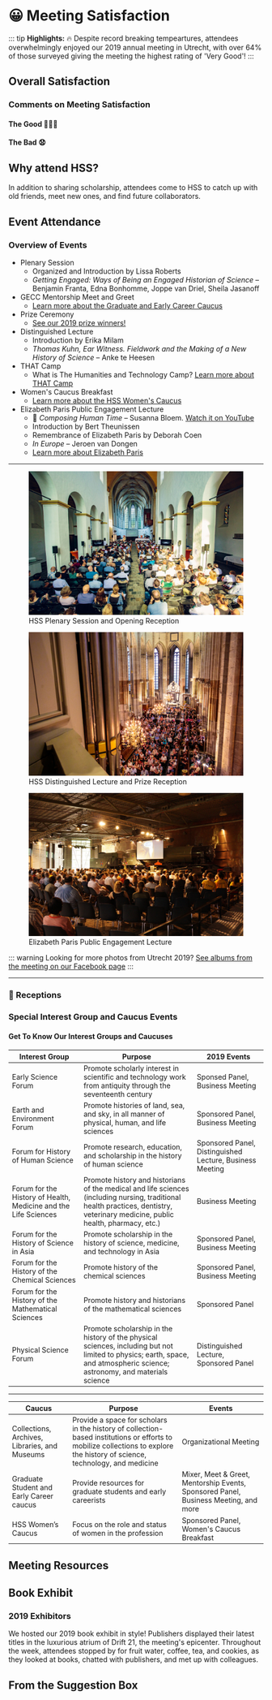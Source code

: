 # 😀 Meeting Satisfaction
::: tip
**Highlights:** 🔥 Despite record breaking tempeartures, attendees overwhelmingly enjoyed our 2019 annual meeting in Utrecht, with over 64% of those surveyed giving the meeting the highest rating of 'Very Good'!
:::

## Overall Satisfaction
<satisfactionOverall2019 class="graph"/>

### Comments on Meeting Satisfaction

#### The Good 👏👏👏

<div class="choice-quotes">
<pullQuote title="The program was fantastic, and Utrecht was a wonderful venue. I really liked not being in a conference hotel."/>
<pullQuote title="how all participants banded together to beat the heat - very collegial, and an overall absence of heat-related short tempers; I attribute this to the excellent organization of the conference"/>
<pullQuote title="Just a great academic and social experience, with excellent research, good social opportunities (those evening receptions with plenaries really help), and a pleasant academic environment (despite the heat)"/>
<pullQuote title="The setting. Utrecht was beautiful. The university buildings were old and charming, and refreshing compared to the often corporate feel of the hotels the conference usually takes place in. I also thought it was really well-organised and the heatwave was dealt with well under the circumstances. ... There were other really nice touches, like the flavoured water being offered. I really enjoyed myself."/>
<pullQuote title="The feeling of camaraderie among colleagues, the space where the sessions were held, the awards ceremony, the Lectures. The city. The attention of the yellow shirts. My own participation."/>
<pullQuote title="The sessions and program throughout the days - the local administration in Utrecht was also fantastically nice and helpful."/>
<pullQuote title="So many things! The relaxed atmosphere (maybe the heat had something to do with it?), learning more about European and other international work, the university setting, the great care taken by all to ensure that we would not have heatstroke!"/>
<pullQuote title="It was my first time at HSS and I enjoyed exchanging ideas with a different crowd! No one on my panel knew one another beforehand, and I think we will stay in touch."/>
<pullQuote title="The organization of the conference -- online and off -- was fantastic. I really appreciated the work to connect everybody, and the huge effort for accessibility. This made everything collegial and wonderful!"/>
<pullQuote title="Panels were great, organisation fantastic; most of all: NOT a conference hotel but embedded in a beautiful city which allowed for pleasant experiences beyond the conference. I would urgently plead to keep this model and refrain from the big box conference hotels where everybody is stuck (and which are so expensive!)"/>
</div>

#### The Bad 😧

<div class="choice-quotes">
<pullQuote title="Academic quality low overall, but there were many exceptions"/>
<pullQuote title="Mostly the inhumane heat without AC! Also, the poor administrative arrangement is another drawback"/>
<pullQuote title="Clearly the organizers could do nothing regarding the extreme weather but contingency plans could have been made. A non air conditioned venue is a problem (for comfort and concentration etc.) even at 85/90, which is not unheard of in Utrecht in July. In 100 it's dangerous. Future conferences must make every effort possible to include everybody, including those with health challenges. Where AC was unavailable, panels held in the afternoon probably should have been cancelled."/>
</div>

## Why attend HSS?
In addition to sharing scholarship, attendees come to HSS to catch up with old friends, meet new ones, and find future collaborators.

<reasonsToAttend2019 class="graph"/>

## Event Attendance

### Overview of Events
- Plenary Session
    - Organized and Introduction by Lissa Roberts
    - *Getting Engaged: Ways of Being an Engaged Historian of Science* &ndash; Benjamin Franta, Edna Bonhomme, Joppe van Driel, Sheila Jasanoff
- GECC Mentorship Meet and Greet
    - [Learn more about the Graduate and Early Career Caucus](https://hssgecc.wordpress.com/)
- Prize Ceremony
    - [See our 2019 prize winners!](/prizes)
- Distinguished Lecture
    - Introduction by Erika Milam
    - *Thomas Kuhn, Ear Witness. Fieldwork and the Making of a New History of Science* &ndash; Anke te Heesen
- THAT Camp
    - What is The Humanities and Technology Camp? [Learn more about THAT Camp](http://thatcamp.org/)
- Women's Caucus Breakfast
    - [Learn more about the HSS Women's Caucus](http://hsswc.weebly.com/)
- Elizabeth Paris Public Engagement Lecture
    - 🎹 *Composing Human Time* &ndash; Susanna Bloem. [Watch it on YouTube](https://youtu.be/D9J9yKNm1Kg)
    - Introduction by Bert Theunissen
    - Remembrance of Elizabeth Paris by Deborah Coen
    - *In Europe* &ndash; Jeroen van Dongen
    - [Learn more about Elizabeth Paris](https://hssonline.org/about-elizabeth-paris/)

<hr>

<figure class="figure">
<img alt="Janskerk, venue of the plenary sessions" src="./plenary.jpg">
<figcaption>HSS Plenary Session and Opening Reception</figcaption>
</figure>

<figure class="figure">
<img alt="Domkerk, venue of the distinguished lecture" src="./prize.jpg">
<figcaption>HSS Distinguished Lecture and Prize Reception</figcaption>
</figure>

<figure class="figure">
<img alt="Railway museum, venue of the Paris lecture" src="./paris.jpg">
<figcaption>Elizabeth Paris Public Engagement Lecture</figcaption>
</figure>

::: warning
Looking for more photos from Utrecht 2019? [See albums from the meeting on our Facebook page](https://facebook.com/historyofsciencesociety)
:::

<hr>

<eventsAttended2019 class="graph" />

### 🥂 Receptions

<receptionAttendance class="graph" />

<foodQuality class="graph" />

<foodQuantity class="graph" />

### Special Interest Group and Caucus Events

<specialEvents class="graph" />

#### Get To Know Our Interest Groups and Caucuses

| Interest Group | Purpose | 2019 Events |
| --- | --- | --- |
|Early Science Forum | Promote scholarly interest in scientific and technology work from antiquity through the seventeenth century | Sponsed Panel, Business Meeting |
|Earth and Environment Forum | Promote histories of land, sea, and sky, in all manner of physical, human, and life sciences | Sponsored Panel, Business Meeting |
|Forum for History of Human Science | Promote research, education, and scholarship in the history of human science | Sponsored Panel, Distinguished Lecture, Business Meeting |
|Forum for the History of Health, Medicine and the Life Sciences | Promote history and historians of the medical and life sciences (including nursing, traditional health practices, dentistry, veterinary medicine, public health, pharmacy, etc.) | Business Meeting |
|Forum for the History of Science in Asia | Promote scholarship in the history of science, medicine, and technology in Asia | Sponsored Panel, Business Meeting |
|Forum for the History of the Chemical Sciences | Promote history of the chemical sciences | Sponsored Panel, Business Meeting |
|Forum for the History of the Mathematical Sciences | Promote history and historians of the mathematical sciences | Sponsored Panel |
|Physical Science Forum | Promote scholarship in the history of the physical sciences, including but not limited to physics; earth, space, and atmospheric science; astronomy, and materials science | Distinguished Lecture, Sponsored Panel |

<hr>

| Caucus | Purpose | Events |
| --- | --- | --- |
| Collections, Archives, Libraries, and Museums <Badge text="proposed" type="warn"/> | Provide a space for scholars in the history of collection-based institutions or efforts to mobilize collections to explore the history of science, technology, and medicine | Organizational Meeting |
|Graduate Student and Early Career caucus | Provide resources for graduate students and early careerists | Mixer, Meet &amp; Greet, Mentorship Events, Sponsored Panel, Business Meeting, and more |
|HSS Women’s Caucus | Focus on the role and status of women in the profession | Sponsored Panel, Women's Caucus Breakfast |

## Meeting Resources

<useOfResources class="graph" />
<resourceEvaluation class="graph" />
<noAppUse class="graph" />

## Book Exhibit

### 2019 Exhibitors

We hosted our 2019 book exhibit in style! Publishers displayed their latest titles in the luxurious atrium of Drift 21, the meeting's epicenter. Throughout the week, attendees stopped by for fruit water, coffee, tea, and cookies, as they looked at books, chatted with publishers, and met up with colleagues.

<div class="exhibitor-container">

<exhibitorInfo logo="/amsterdam.png" link="https://www.aup.nl/en/" exhibitor="Amsterdam University Press" blog="AUP Blog" blogLink="https://www.aup.nl/en/" twitter="amsterdamupress" twitterLink ="https://twitter.com/amsterdamupress" :titleLinks="[{title: 'https://www.amazon.com/Showcasing-Science-Nineteenth-Scholarship-Netherlands/dp/9462982244?SubscriptionId=AKIAJRJRCKLWZ3QWH7SQ&tag=historyofscie-20&linkCode=xm2&camp=2025&creative=165953&creativeASIN=9462982244',img: 'https://images-na.ssl-images-amazon.com/images/I/51uPDW9%2BtoL.jpg'}, {title: 'https://www.amazon.com/Enlightenments-Animals-Changing-Conceptions-Eighteenth/dp/9462987629?SubscriptionId=AKIAJRJRCKLWZ3QWH7SQ&tag=historyofscie-20&linkCode=xm2&camp=2025&creative=165953&creativeASIN=9462987629', img: 'https://images-na.ssl-images-amazon.com/images/I/41dBmxjlmML.jpg'},{title: 'https://www.amazon.com/Wise-Merchant-Caspar-Barlaeus/dp/9462988005?SubscriptionId=AKIAJRJRCKLWZ3QWH7SQ&tag=historyofscie-20&linkCode=xm2&camp=2025&creative=165953&creativeASIN=9462988005', img: 'https://images-na.ssl-images-amazon.com/images/I/51p22CGrWRL.jpg'}]" />


<exhibitorInfo logo="https://dryfta-assets.s3-accelerate.amazonaws.com/assets/hss2019/organizations/1563401549MITPressLogo.png" link="https://mitpress.mit.edu/" exhibitor="The MIT Press"/>

<exhibitorInfo logo="https://dryfta-assets.s3-accelerate.amazonaws.com/assets/hss2019/organizations/1563401823HuygensINGlogo.jpg" link="http://www.huygens.knaw.nl/" exhibitor="Huygens ING"/>

<exhibitorInfo logo="https://s3.amazonaws.com/files.formstack.com/uploads/3340779/73850832/514306190/73850832_logo_bpu_bootje_en_brepols.jpg" link="http://www.huygens.knaw.nl/" exhibitor="Brepols Publishers" twitter="Brepols" twitterLink="https://twitter.com/Brepols" facebook="Brepols" facebookLink="https://www.facebook.com/Brepols" :titleLinks="[{title: 'https://amzn.to/2X0JQg7', img: 'https://images-na.ssl-images-amazon.com/images/I/41VSanp7LvL.jpg'},{title: 'https://amzn.to/2FpqfLU', img: 'https://images-na.ssl-images-amazon.com/images/I/41L1KzsGhnL.jpg'}]"/>

<exhibitorInfo logo="https://dryfta-assets.s3-accelerate.amazonaws.com/assets/hss2019/organizations/155327759473850832_logo_brill_blauw_groot.jpg" link="https://brill.com/" exhibitor="Brill" twitter="brill_history" twitterLink="https://twitter.com/brill_history" facebook="BrillHistory" facebookLink="https://www.facebook.com/BrillHistory/" :titleLinks="[{title: 'https://brill.com/view/journals/esm/esm-overview.xml', img: 'https://brill.com/cover/covers/15733823.jpg?width=300'},{title: 'https://brill.com/view/journals/nun/nun-overview.xml?lang=en', img: 'https://brill.com/cover/covers/18253911.jpg?width=300'}, {title: 'https://brill.com/view/serial/ENH', img: 'https://brill.com/cover/covers/24523283.jpg?width=300'}]"/>

<exhibitorInfo logo="/ucp.png" link="https://www.press.uchicago.edu" exhibitor="University of Chicago Press" twitter="UChicagoPress" twitterLink ="https://twitter.com/UChicagoPress" />

<exhibitorInfo logo="https://dryfta-assets.s3-accelerate.amazonaws.com/assets/hss2019/organizations/155674351273850832_cup_colour_logo_high_resolution1.jpg" link="http://http:/www.cambridge.org/academic" exhibitor="Cambridge University Press" twitter="" twitterLink ="" />

<exhibitorInfo logo="https://dryfta-assets.s3-accelerate.amazonaws.com/assets/hss2019/organizations/156218828773850832_cshl_logo_alternate_rgb1.png" link="http://library.cshl.edu/archives" exhibitor="Cold Spring Harbor Laboratory" twitter="cshllibrary" blog="archives" blogLink="http://library.cshl.edu/archives" twitterLink="https://twitter.com/cshllibrary" facebook="CSHL.Library" facebookLink="https://www.facebook.com/CSHL.Library/" :titleLinks="[{title: 'https://www.amazon.com/Faces-Genome-Ludmila-Pollock/dp/1621822931?SubscriptionId=AKIAJRJRCKLWZ3QWH7SQ&tag=historyofscie-20&linkCode=xm2&camp=2025&creative=165953&creativeASIN=1621822931', img: 'https://images-na.ssl-images-amazon.com/images/I/51jpr4LYrlL.jpg'},{title: 'https://www.amazon.com/Road-Discovery-History-Spring-Laboratory/dp/1621821080?SubscriptionId=AKIAJRJRCKLWZ3QWH7SQ&tag=historyofscie-20&linkCode=xm2&camp=2025&creative=165953&creativeASIN=1621821080', img: 'https://images-na.ssl-images-amazon.com/images/I/6134MKsvQnL.jpg'}]"/>






</div>
<bookExhibitAttendance class="graph" />
<publisherMeeting class="graph" />
<buyABook class="graph" />


## From the Suggestion Box


<style lang="stylus">
.graph
    margin: 3em 0
    padding: 1.5em
    border: 1px solid rgba(0, 0, 0, .25)
    box-shadow: 1px 1px 2px rgba(0, 0, 0, .25), 5px 5px 15px rgba(0, 0, 0, .12)

.choice-quotes
    align-content: center;
    display: flex
    flex-wrap: wrap
    justify-content: space-around
    margin-top: 1em

.warn
    color: black

.exhibitor-container
    margin: 3em 0;
</style>